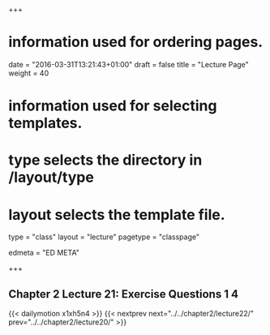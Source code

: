+++
# information used for ordering pages.
date = "2016-03-31T13:21:43+01:00"
draft = false
title = "Lecture Page"
weight = 40

# information used for selecting templates.
# type selects the directory in /layout/type
# layout selects the template file.

type   = "class"
layout = "lecture"
pagetype = "classpage"





edmeta = "ED META"

+++
## Chapter 2 Lecture 21: Exercise  Questions 1 4
{{< dailymotion x1xh5n4 >}}
{{< nextprev next="../../chapter2/lecture22/"     prev="../../chapter2/lecture20/"  >}}
